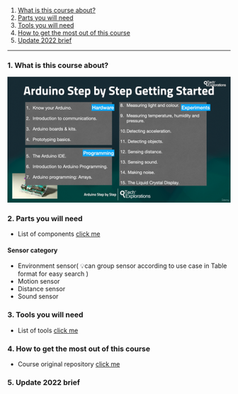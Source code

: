 1. [What is this course about?](#1)
2. [Parts you will need](#2)
3. [Tools you will need](#3)
4. [How to get the most out of this course](#4)
5. [Update 2022 brief](#5)

---

### 1. What is this course about?<a id="1"></a>

<img src="assets/images/1.png" width="700">

### 2. Parts you will need<a id="2"></a>

- List of components [click me](https://techexplorations.com/parts/asbs-gs-parts-tools/)

#### Sensor category

- Environment sensor( 💡can group sensor according to use case in Table format for easy search )
- Motion sensor
- Distance sensor
- Sound sensor

### 3. Tools you will need<a id="3"></a>

- List of tools [click me](https://techexplorations.com/parts/asbs-gs-parts-tools/)

### 4. How to get the most out of this course<a id="4"></a>

- Course original repository [click me](https://github.com/futureshocked/ArduinoSbSGettingStarted)

### 5. Update 2022 brief<a id="5"></a>
